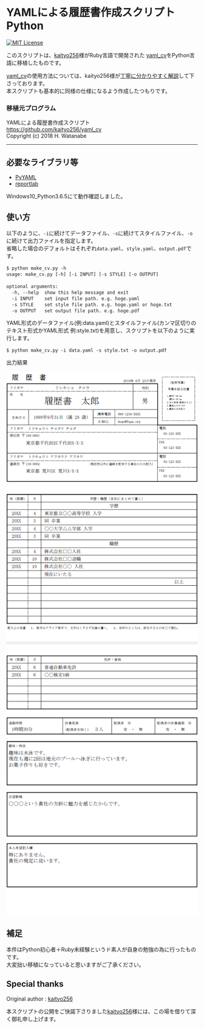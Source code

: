 YAMLによる履歴書作成スクリプト Python
===

[![MIT License](http://img.shields.io/badge/license-MIT-blue.svg?style=flat)](LICENSE)

このスクリプトは、[kaityo256](https://github.com/kaityo256)様がRuby言語で開発された
[yaml_cv](https://github.com/kaityo256/yaml_cv)をPython言語に移植したものです。

[yaml_cv](https://github.com/kaityo256/yaml_cv)の使用方法については、kaityo256様が[丁寧に分かりやすく解説](https://github.com/kaityo256/yaml_cv)して下さっております。  
本スクリプトも基本的に同様の仕様になるよう作成したつもりです。  

### 移植元プログラム
YAMLによる履歴書作成スクリプト  
https://github.com/kaityo256/yaml_cv  
Copyright (c) 2018 H. Watanabe  

---

## 必要なライブラリ等
* [PyYAML](http://pyyaml.org/)
* [reportlab](http://www.reportlab.com/)

Windows10_Python3.6.5にて動作確認しました。  

## 使い方

以下のように、`-i`に続けてデータファイル、`-s`に続けてスタイルファイル、`-o`に続けて出力ファイルを指定します。  
省略した場合のデフォルトはそれぞれ`data.yaml`、`style.yaml`、`output.pdf`です。  

```
$ python make_cv.py -h
usage: make_cv.py [-h] [-i INPUT] [-s STYLE] [-o OUTPUT]

optional arguments:
  -h, --help  show this help message and exit
  -i INPUT    set input file path. e.g. hoge.yaml
  -s STYLE    set style file path. e.g. hoge.yaml or hoge.txt
  -o OUTPUT   set output file path. e.g. hoge.pdf
```

YAML形式のデータファイル(例:data.yaml)とスタイルファイル(カンマ区切りのテキスト形式かYAML形式 例:style.txt)を用意し、スクリプトを以下のように実行します。

```
$ python make_cv.py -i data.yaml -s style.txt -o output.pdf
```

出力結果

![output_01.png](sample/output_01.png)
![output_02.png](sample/output_02.png)


## 補足
本件はPython初心者＋Ruby未経験というド素人が自身の勉強の為に行ったものです。  
大変拙い移植になっていると思いますがご了承ください。

## Special thanks
Original author : [kaityo256](https://github.com/kaityo256)

本スクリプトの公開をご快諾下さりました[kaityo256](https://github.com/kaityo256)様には、この場を借りて深く御礼申し上げます。
